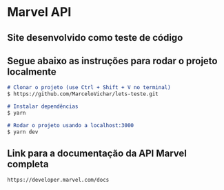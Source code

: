 # Marvel API

## Site desenvolvido como teste de código


## Segue abaixo as instruções para rodar o projeto localmente

```md
# Clonar o projeto (use Ctrl + Shift + V no terminal)
$ https://github.com/MarceloVichar/lets-teste.git

# Instalar dependências
$ yarn 

# Rodar o projeto usando a localhost:3000
$ yarn dev
```

## Link para a documentação da API Marvel completa
```md
https://developer.marvel.com/docs
```
